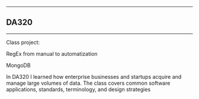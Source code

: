 ***
## DA320
***
Class project:  </p>
RegEx from manual to automatization </p>
MongoDB </p>

In DA320 I learned how enterprise businesses and startups acquire and manage large volumes of data.  The class covers common software applications, standards, terminology, and design strategies
